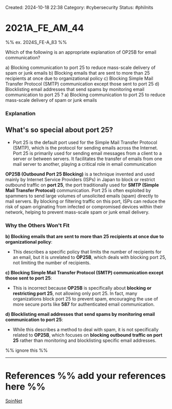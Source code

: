 Created: 2024-10-18 22:38
Category: #cybersecurity
Status: #philnits



# 2021A_FE_AM_44

%% ex. 2024S_FE-A_83 %%

Which of the following is an appropriate explanation of OP25B for email communication?

a) Blocking communication to port 25 to reduce mass-scale delivery of spam or junk emails
b) Blocking emails that are sent to more than 25 recipients at once due to organizational policy
c) Blocking Simple Mail Transfer Protocol (SMTP) communication except those sent to port 25
d) Blocklisting email addresses that send spams by monitoring email communication to port 25
?
a) Blocking communication to port 25 to reduce mass-scale delivery of spam or junk emails
### Explanation

## What's so special about port 25?
- Port 25 is the default port used for the Simple Mail Transfer Protocol (SMTP), which is the protocol for sending emails across the Internet. Port 25 is primarily used for sending email messages from a client to a server or between servers. It facilitates the transfer of emails from one mail server to another, playing a critical role in email communication

**OP25B (Outbound Port 25 Blocking)** is a technique invented and used mainly by Internet Service Providers (ISPs) in Japan to block or restrict outbound traffic on **port 25**, the port traditionally used for **SMTP (Simple Mail Transfer Protocol)** communication. Port 25 is often exploited by spammers to send large volumes of unsolicited emails (spam) directly to mail servers. By blocking or filtering traffic on this port, ISPs can reduce the risk of spam originating from infected or compromised devices within their network, helping to prevent mass-scale spam or junk email delivery.
### Why the Others Won't Fit

**b) Blocking emails that are sent to more than 25 recipients at once due to organizational policy**:

- This describes a specific policy that limits the number of recipients for an email, but it is unrelated to **OP25B**, which deals with blocking port 25, not limiting the number of recipients.

**c) Blocking Simple Mail Transfer Protocol (SMTP) communication except those sent to port 25**:

- This is incorrect because **OP25B** is specifically about **blocking or restricting port 25**, not allowing only port 25. In fact, many organizations block port 25 to prevent spam, encouraging the use of more secure ports like **587** for authenticated email communication.

**d) Blocklisting email addresses that send spams by monitoring email communication to port 25**:

- While this describes a method to deal with spam, it is not specifically related to **OP25B**, which focuses on **blocking outbound traffic on port 25** rather than monitoring and blocklisting specific email addresses.





%% ignore this %%
<!--SR:!2025-03-13,11,270-->
---









# References %% add your references here %%
[SpinNet](https://www.spinnet.jp/csc/fromcsc/op25be.html#:~:text=Outbound%20Port25%20Blocking%20is%20also,when%20SpinNet%20starts%20using%20it.)